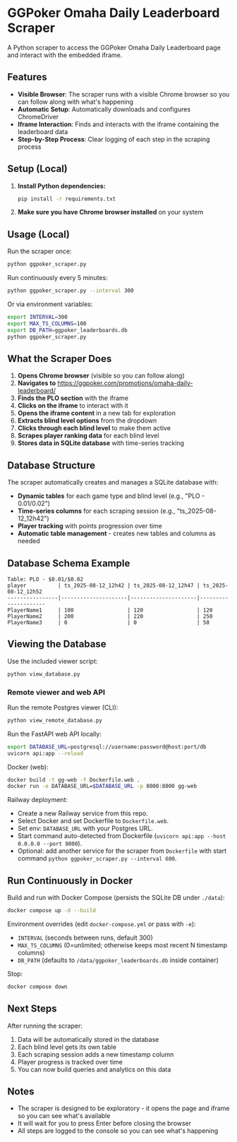 # GGPoker Omaha Daily Leaderboard Scraper

A Python scraper to access the GGPoker Omaha Daily Leaderboard page and interact with the embedded iframe.

## Features

- **Visible Browser**: The scraper runs with a visible Chrome browser so you can follow along with what's happening
- **Automatic Setup**: Automatically downloads and configures ChromeDriver
- **Iframe Interaction**: Finds and interacts with the iframe containing the leaderboard data
- **Step-by-Step Process**: Clear logging of each step in the scraping process

## Setup (Local)

1. **Install Python dependencies:**
   ```bash
   pip install -r requirements.txt
   ```

2. **Make sure you have Chrome browser installed** on your system

## Usage (Local)

Run the scraper once:
```bash
python ggpoker_scraper.py
```

Run continuously every 5 minutes:
```bash
python ggpoker_scraper.py --interval 300
```

Or via environment variables:
```bash
export INTERVAL=300
export MAX_TS_COLUMNS=100
export DB_PATH=ggpoker_leaderboards.db
python ggpoker_scraper.py
```

## What the Scraper Does

1. **Opens Chrome browser** (visible so you can follow along)
2. **Navigates to** https://ggpoker.com/promotions/omaha-daily-leaderboard/
3. **Finds the PLO section** with the iframe
4. **Clicks on the iframe** to interact with it
5. **Opens the iframe content** in a new tab for exploration
6. **Extracts blind level options** from the dropdown
7. **Clicks through each blind level** to make them active
8. **Scrapes player ranking data** for each blind level
9. **Stores data in SQLite database** with time-series tracking

## Database Structure

The scraper automatically creates and manages a SQLite database with:

- **Dynamic tables** for each game type and blind level (e.g., "PLO - $0.01/$0.02")
- **Time-series columns** for each scraping session (e.g., "ts_2025-08-12_12h42")
- **Player tracking** with points progression over time
- **Automatic table management** - creates new tables and columns as needed

## Database Schema Example

```
Table: PLO - $0.01/$0.02
player          | ts_2025-08-12_12h42 | ts_2025-08-12_12h47 | ts_2025-08-12_12h52
----------------|---------------------|---------------------|---------------------
PlayerName1     | 100                 | 120                 | 120
PlayerName2     | 200                 | 220                 | 250
PlayerName3     | 0                   | 0                   | 50
```

## Viewing the Database

Use the included viewer script:
```bash
python view_database.py
```

### Remote viewer and web API

Run the remote Postgres viewer (CLI):
```bash
python view_remote_database.py
```

Run the FastAPI web API locally:
```bash
export DATABASE_URL=postgresql://username:password@host:port/db
uvicorn api:app --reload
```

Docker (web):
```bash
docker build -t gg-web -f Dockerfile.web .
docker run -e DATABASE_URL=$DATABASE_URL -p 8000:8000 gg-web
```

Railway deployment:
- Create a new Railway service from this repo.
- Select Docker and set Dockerfile to `Dockerfile.web`.
- Set env: `DATABASE_URL` with your Postgres URL.
- Start command auto-detected from Dockerfile (`uvicorn api:app --host 0.0.0.0 --port 8000`).
- Optional: add another service for the scraper from `Dockerfile` with start command `python ggpoker_scraper.py --interval 600`.

## Run Continuously in Docker

Build and run with Docker Compose (persists the SQLite DB under `./data`):
```bash
docker compose up -d --build
```

Environment overrides (edit `docker-compose.yml` or pass with `-e`):
- `INTERVAL` (seconds between runs, default 300)
- `MAX_TS_COLUMNS` (0=unlimited; otherwise keeps most recent N timestamp columns)
- `DB_PATH` (defaults to `/data/ggpoker_leaderboards.db` inside container)

Stop:
```bash
docker compose down
```

## Next Steps

After running the scraper:
1. Data will be automatically stored in the database
2. Each blind level gets its own table
3. Each scraping session adds a new timestamp column
4. Player progress is tracked over time
5. You can now build queries and analytics on this data

## Notes

- The scraper is designed to be exploratory - it opens the page and iframe so you can see what's available
- It will wait for you to press Enter before closing the browser
- All steps are logged to the console so you can see what's happening
